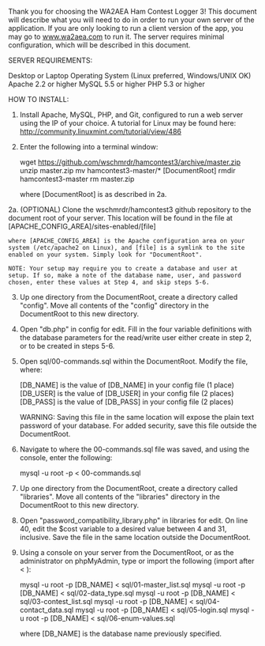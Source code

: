 Thank you for choosing the WA2AEA Ham Contest Logger 3! This document
will describe what you will need to do in order to run your own server
of the application. If you are only looking to run a client version of
the app, you may go to www.wa2aea.com to run it. The server requires 
minimal configuration, which will be described in this document.

SERVER REQUIREMENTS:

Desktop or Laptop Operating System (Linux preferred, Windows/UNIX OK)
Apache 2.2 or higher
MySQL 5.5 or higher
PHP 5.3 or higher

HOW TO INSTALL:

1.  Install Apache, MySQL, PHP, and Git, configured to run a web server
    using the IP of your choice. A tutorial for Linux may be found here:
    http://community.linuxmint.com/tutorial/view/486

2.  Enter the following into a terminal window:

    wget https://github.com/wschmrdr/hamcontest3/archive/master.zip 
    unzip master.zip
    mv hamcontest3-master/* [DocumentRoot]
    rmdir hamcontest3-master
    rm master.zip

    where [DocumentRoot] is as described in 2a.

2a. (OPTIONAL)
    Clone the wschmrdr/hamcontest3 github repository to the document
    root of your server. This location will be found in the file at 
    [APACHE_CONFIG_AREA]/sites-enabled/[file]

    where [APACHE_CONFIG_AREA] is the Apache configuration area on your
    system (/etc/apache2 on Linux), and [file] is a symlink to the site
    enabled on your system. Simply look for "DocumentRoot".

    NOTE: Your setup may require you to create a database and user at
    setup. If so, make a note of the database name, user, and password
    chosen, enter these values at Step 4, and skip steps 5-6.

3.  Up one directory from the DocumentRoot, create a directory called 
    "config". Move all contents of the "config" directory in the
    DocumentRoot to this new directory.

4.  Open "db.php" in config for edit. Fill in the four variable
    definitions with the database parameters for the read/write user
    either create in step 2, or to be created in steps 5-6.

5.  Open sql/00-commands.sql within the DocumentRoot. Modify the file,
    where:
   
    [DB_NAME] is the value of [DB_NAME] in your config file (1 place)
    [DB_USER] is the value of [DB_USER] in your config file (2 places)  
    [DB_PASS] is the value of [DB_PASS] in your config file (2 places)

    WARNING: Saving this file in the same location will expose the plain
    text password of your database. For added security, save this file
    outside the DocumentRoot.

6.  Navigate to where the 00-commands.sql file was saved, and using the
    console, enter the following:

    mysql -u root -p < 00-commands.sql
   
7.  Up one directory from the DocumentRoot, create a directory called
    "libraries". Move all contents of the "libraries" directory in the
    DocumentRoot to this new directory.

8.  Open "password_compatibility_library.php" in libraries for edit. On
    line 40, edit the $cost variable to a desired value between 4 and 
    31, inclusive. Save the file in the same location outside the 
    DocumentRoot.

9.  Using a console on your server from the DocumentRoot, or as the 
    administrator on phpMyAdmin, type or import the following (import
    after < ):

    mysql -u root -p [DB_NAME] < sql/01-master_list.sql
    mysql -u root -p [DB_NAME] < sql/02-data_type.sql
    mysql -u root -p [DB_NAME] < sql/03-contest_list.sql
    mysql -u root -p [DB_NAME] < sql/04-contact_data.sql
    mysql -u root -p [DB_NAME] < sql/05-login.sql
    mysql -u root -p [DB_NAME] < sql/06-enum-values.sql

    where [DB_NAME] is the database name previously specified.
